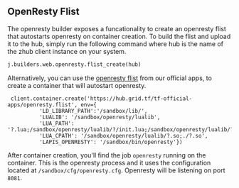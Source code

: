 ## OpenResty Flist

The openresty builder exposes a funcationality to create an openresty flist that autostarts openresty on container creation.
To build the flist and upload it to the hub, simply run the following command where hub is the name of the zhub client instance on your system.

```python
j.builders.web.openresty.flist_create(hub)
```

Alternatively, you can use the [openresty flist](https://hub.grid.tf/tf-official-apps/openresty.flist) from our official apps, to create a container that will autostart openresty.

```
 client.container.create('https://hub.grid.tf/tf-official-apps/openresty.flist', env={
          'LD_LIBRARY_PATH':'/sandbox/lib/',
          'LUALIB': '/sandbox/openresty/lualib',
          'LUA_PATH': '?.lua;/sandbox/openresty/lualib/?/init.lua;/sandbox/openresty/lualib/?.lua;/sandbox/openresty/lualib/?/?.lua;/sandbox/openresty/lualib/?/core.lua;/sandbox/openresty/lapis/?.lua',
          'LUA_CPATH': '/sandbox/openresty/lualib/?.so;./?.so',
          'LAPIS_OPENRESTY': '/sandbox/bin/openresty'})
```

After container creation, you'll find the job `openresty` running on the container. This is the openresty process and it uses the configuration located at `/sandbox/cfg/openresty.cfg`. Openresty will be listening on port `8081`.



